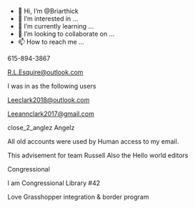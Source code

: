 - 👋 Hi, I’m @Briarthick
- 👀 I’m interested in ...
- 🌱 I’m currently learning ...
- 💞️ I’m looking to collaborate on ...
- 📫 How to reach me ...

615-894-3867 

R.L.Esquire@outlook.com 

<!---
Briarthick/Briarthick is a ✨ special ✨ repository because its `README.md` (this file) appears on your GitHub profile.
You can click the Preview link to take a look at your changes.
--->
 
I was in as the following users  

Leeclark2018@outlook.com 

Leeannclark2017@gmail.com 

close_2_anglez 
Angelz


All old accounts were used by 
Human access to my email. 

This  advisement for team 
Russell 
Also the 
Hello world editors 

 Congressional

I am Congressional Library #42



Love
 Grasshopper integration & border program


